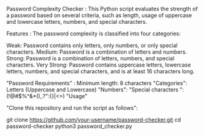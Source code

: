 Password Complexity Checker :
This Python script evaluates the strength of a password based on several criteria, such as length, usage of uppercase and lowercase letters, numbers, and special characters.

Features :
The password complexity is classified into four categories:

Weak: 
Password contains only letters, only numbers, or only special characters.
Medium: 
Password is a combination of letters and numbers.
Strong:
Password is a combination of letters, numbers, and special characters.
Very Strong:
Password contains uppercase letters, lowercase letters, numbers, and special characters, and is at least 16 characters long.

"Password Requirements" :
Minimum length: 8 characters
"Categories":
Letters (Uppercase and Lowercase)
"Numbers":
"Special characters ": 
(!@#$%^&*(),.?":{}|<>)
"Usage"

"Clone this repository and run the script as follows":

git clone https://github.com/your-username/password-checker.git
cd password-checker
python3 password_checker.py
